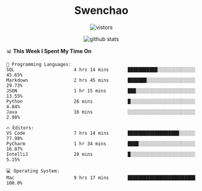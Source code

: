 <h1 align="center">Swenchao</h3>

<p align="center">
  <img src="https://visitor-badge.glitch.me/badge?page_id=Swenchao" alt="vistors" />
</p>

<p align="center">
  <img src="https://github-readme-stats.vercel.app/api?username=Swenchao&count_private=true&show_icons=true&theme=vue-dark&hide_title=true" alt="github stats" />
</p>

<!--START_SECTION:waka-->
📊 **This Week I Spent My Time On** 

```text
💬 Programming Languages: 
SQL                      4 hrs 14 mins       ███████████░░░░░░░░░░░░░░   45.65% 
Markdown                 2 hrs 45 mins       ███████░░░░░░░░░░░░░░░░░░   29.73% 
JSON                     1 hr 15 mins        ███░░░░░░░░░░░░░░░░░░░░░░   13.55% 
Python                   26 mins             █░░░░░░░░░░░░░░░░░░░░░░░░   4.84% 
Java                     16 mins             ░░░░░░░░░░░░░░░░░░░░░░░░░   2.98%

🔥 Editors: 
VS Code                  7 hrs 14 mins       ███████████████████░░░░░░   77.98% 
PyCharm                  1 hr 34 mins        ████░░░░░░░░░░░░░░░░░░░░░   16.87% 
IntelliJ                 28 mins             █░░░░░░░░░░░░░░░░░░░░░░░░   5.15%

💻 Operating System: 
Mac                      9 hrs 17 mins       █████████████████████████   100.0%

```


<!--END_SECTION:waka-->
